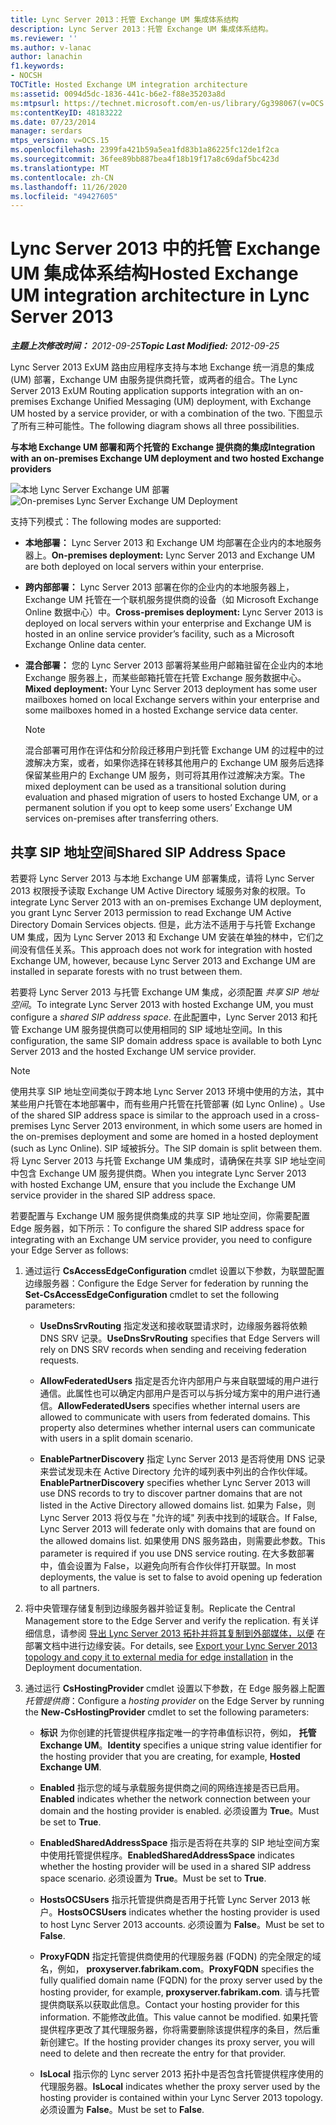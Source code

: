 ```yaml
---
title: Lync Server 2013：托管 Exchange UM 集成体系结构
description: Lync Server 2013：托管 Exchange UM 集成体系结构。
ms.reviewer: ''
ms.author: v-lanac
author: lanachin
f1.keywords:
- NOCSH
TOCTitle: Hosted Exchange UM integration architecture
ms:assetid: 0094d5dc-1836-441c-b6e2-f88e35203a8d
ms:mtpsurl: https://technet.microsoft.com/en-us/library/Gg398067(v=OCS.15)
ms:contentKeyID: 48183222
ms.date: 07/23/2014
manager: serdars
mtps_version: v=OCS.15
ms.openlocfilehash: 2399fa421b59a5ea1fd83b1a86225fc12de1f2ca
ms.sourcegitcommit: 36fee89bb887bea4f18b19f17a8c69daf5bc423d
ms.translationtype: MT
ms.contentlocale: zh-CN
ms.lasthandoff: 11/26/2020
ms.locfileid: "49427605"
---
```

# <a name="hosted-exchange-um-integration-architecture-in-lync-server-2013"></a><span data-ttu-id="973c7-103">Lync Server 2013 中的托管 Exchange UM 集成体系结构</span><span class="sxs-lookup"><span data-stu-id="973c7-103">Hosted Exchange UM integration architecture in Lync Server 2013</span></span>

<div data-xmlns="http://www.w3.org/1999/xhtml">

<div class="topic" data-xmlns="http://www.w3.org/1999/xhtml" data-msxsl="urn:schemas-microsoft-com:xslt" data-cs="https://msdn.microsoft.com/">

<div data-asp="https://msdn2.microsoft.com/asp">



</div>

<div id="mainSection">

<div id="mainBody"><span data-ttu-id="973c7-104">

<span> </span></span><span class="sxs-lookup"><span data-stu-id="973c7-104">

<span> </span></span></span>

<span data-ttu-id="973c7-105">_**主题上次修改时间：** 2012-09-25_</span><span class="sxs-lookup"><span data-stu-id="973c7-105">_**Topic Last Modified:** 2012-09-25_</span></span>

<span data-ttu-id="973c7-106">Lync Server 2013 ExUM 路由应用程序支持与本地 Exchange 统一消息的集成 (UM) 部署，Exchange UM 由服务提供商托管，或两者的组合。</span><span class="sxs-lookup"><span data-stu-id="973c7-106">The Lync Server 2013 ExUM Routing application supports integration with an on-premises Exchange Unified Messaging (UM) deployment, with Exchange UM hosted by a service provider, or with a combination of the two.</span></span> <span data-ttu-id="973c7-107">下图显示了所有三种可能性。</span><span class="sxs-lookup"><span data-stu-id="973c7-107">The following diagram shows all three possibilities.</span></span>

<span data-ttu-id="973c7-108">**与本地 Exchange UM 部署和两个托管的 Exchange 提供商的集成**</span><span class="sxs-lookup"><span data-stu-id="973c7-108">**Integration with an on-premises Exchange UM deployment and two hosted Exchange providers**</span></span>

<span data-ttu-id="973c7-109">![本地 Lync Server Exchange UM 部署](images/Gg398821.d6498eb9-87ee-40f3-8ecd-852f91546590(OCS.15).jpg "本地 Lync Server Exchange UM 部署")</span><span class="sxs-lookup"><span data-stu-id="973c7-109">![On-premises Lync Server Exchange UM Deployment](images/Gg398821.d6498eb9-87ee-40f3-8ecd-852f91546590(OCS.15).jpg "On-premises Lync Server Exchange UM Deployment")</span></span>

<span data-ttu-id="973c7-110">支持下列模式：</span><span class="sxs-lookup"><span data-stu-id="973c7-110">The following modes are supported:</span></span>

  - <span data-ttu-id="973c7-111">**本地部署：** Lync Server 2013 和 Exchange UM 均部署在企业内的本地服务器上。</span><span class="sxs-lookup"><span data-stu-id="973c7-111">**On-premises deployment:** Lync Server 2013 and Exchange UM are both deployed on local servers within your enterprise.</span></span>

  - <span data-ttu-id="973c7-112">**跨内部部署：** Lync Server 2013 部署在你的企业内的本地服务器上，Exchange UM 托管在一个联机服务提供商的设备（如 Microsoft Exchange Online 数据中心）中。</span><span class="sxs-lookup"><span data-stu-id="973c7-112">**Cross-premises deployment:** Lync Server 2013 is deployed on local servers within your enterprise and Exchange UM is hosted in an online service provider’s facility, such as a Microsoft Exchange Online data center.</span></span>

  - <span data-ttu-id="973c7-113">**混合部署：** 您的 Lync Server 2013 部署将某些用户邮箱驻留在企业内的本地 Exchange 服务器上，而某些邮箱托管在托管 Exchange 服务数据中心。</span><span class="sxs-lookup"><span data-stu-id="973c7-113">**Mixed deployment:** Your Lync Server 2013 deployment has some user mailboxes homed on local Exchange servers within your enterprise and some mailboxes homed in a hosted Exchange service data center.</span></span>
    
    <div>
    

    > [!NOTE]  
    > <span data-ttu-id="973c7-114">混合部署可用作在评估和分阶段迁移用户到托管 Exchange UM 的过程中的过渡解决方案，或者，如果你选择在转移其他用户的 Exchange UM 服务后选择保留某些用户的 Exchange UM 服务，则可将其用作过渡解决方案。</span><span class="sxs-lookup"><span data-stu-id="973c7-114">The mixed deployment can be used as a transitional solution during evaluation and phased migration of users to hosted Exchange UM, or a permanent solution if you opt to keep some users’ Exchange UM services on-premises after transferring others.</span></span>

    
    </div>

<div>

## <a name="shared-sip-address-space"></a><span data-ttu-id="973c7-115">共享 SIP 地址空间</span><span class="sxs-lookup"><span data-stu-id="973c7-115">Shared SIP Address Space</span></span>

<span data-ttu-id="973c7-116">若要将 Lync Server 2013 与本地 Exchange UM 部署集成，请将 Lync Server 2013 权限授予读取 Exchange UM Active Directory 域服务对象的权限。</span><span class="sxs-lookup"><span data-stu-id="973c7-116">To integrate Lync Server 2013 with an on-premises Exchange UM deployment, you grant Lync Server 2013 permission to read Exchange UM Active Directory Domain Services objects.</span></span> <span data-ttu-id="973c7-117">但是，此方法不适用于与托管 Exchange UM 集成，因为 Lync Server 2013 和 Exchange UM 安装在单独的林中，它们之间没有信任关系。</span><span class="sxs-lookup"><span data-stu-id="973c7-117">This approach does not work for integration with hosted Exchange UM, however, because Lync Server 2013 and Exchange UM are installed in separate forests with no trust between them.</span></span>

<span data-ttu-id="973c7-118">若要将 Lync Server 2013 与托管 Exchange UM 集成，必须配置 *共享 SIP 地址空间*。</span><span class="sxs-lookup"><span data-stu-id="973c7-118">To integrate Lync Server 2013 with hosted Exchange UM, you must configure a *shared SIP address space*.</span></span> <span data-ttu-id="973c7-119">在此配置中，Lync Server 2013 和托管 Exchange UM 服务提供商可以使用相同的 SIP 域地址空间。</span><span class="sxs-lookup"><span data-stu-id="973c7-119">In this configuration, the same SIP domain address space is available to both Lync Server 2013 and the hosted Exchange UM service provider.</span></span>

<div>


> [!NOTE]  
> <span data-ttu-id="973c7-120">使用共享 SIP 地址空间类似于跨本地 Lync Server 2013 环境中使用的方法，其中某些用户托管在本地部署中，而有些用户托管在托管部署 (如 Lync Online) 。</span><span class="sxs-lookup"><span data-stu-id="973c7-120">Use of the shared SIP address space is similar to the approach used in a cross-premises Lync Server 2013 environment, in which some users are homed in the on-premises deployment and some are homed in a hosted deployment (such as Lync Online).</span></span> <span data-ttu-id="973c7-121">SIP 域被拆分。</span><span class="sxs-lookup"><span data-stu-id="973c7-121">The SIP domain is split between them.</span></span> <span data-ttu-id="973c7-122">将 Lync Server 2013 与托管 Exchange UM 集成时，请确保在共享 SIP 地址空间中包含 Exchange UM 服务提供商。</span><span class="sxs-lookup"><span data-stu-id="973c7-122">When you integrate Lync Server 2013 with hosted Exchange UM, ensure that you include the Exchange UM service provider in the shared SIP address space.</span></span>



</div>

<span data-ttu-id="973c7-123">若要配置与 Exchange UM 服务提供商集成的共享 SIP 地址空间，你需要配置 Edge 服务器，如下所示：</span><span class="sxs-lookup"><span data-stu-id="973c7-123">To configure the shared SIP address space for integrating with an Exchange UM service provider, you need to configure your Edge Server as follows:</span></span>

1.  <span data-ttu-id="973c7-124">通过运行 **CsAccessEdgeConfiguration** cmdlet 设置以下参数，为联盟配置边缘服务器：</span><span class="sxs-lookup"><span data-stu-id="973c7-124">Configure the Edge Server for federation by running the **Set-CsAccessEdgeConfiguration** cmdlet to set the following parameters:</span></span>
    
      - <span data-ttu-id="973c7-125">**UseDnsSrvRouting** 指定发送和接收联盟请求时，边缘服务器将依赖 DNS SRV 记录。</span><span class="sxs-lookup"><span data-stu-id="973c7-125">**UseDnsSrvRouting** specifies that Edge Servers will rely on DNS SRV records when sending and receiving federation requests.</span></span>
    
      - <span data-ttu-id="973c7-p105">**AllowFederatedUsers** 指定是否允许内部用户与来自联盟域的用户进行通信。此属性也可以确定内部用户是否可以与拆分域方案中的用户进行通信。</span><span class="sxs-lookup"><span data-stu-id="973c7-p105">**AllowFederatedUsers** specifies whether internal users are allowed to communicate with users from federated domains. This property also determines whether internal users can communicate with users in a split domain scenario.</span></span>
    
      - <span data-ttu-id="973c7-128">**EnablePartnerDiscovery** 指定 Lync Server 2013 是否将使用 DNS 记录来尝试发现未在 Active Directory 允许的域列表中列出的合作伙伴域。</span><span class="sxs-lookup"><span data-stu-id="973c7-128">**EnablePartnerDiscovery** specifies whether Lync Server 2013 will use DNS records to try to discover partner domains that are not listed in the Active Directory allowed domains list.</span></span> <span data-ttu-id="973c7-129">如果为 False，则 Lync Server 2013 将仅与在 "允许的域" 列表中找到的域联合。</span><span class="sxs-lookup"><span data-stu-id="973c7-129">If False, Lync Server 2013 will federate only with domains that are found on the allowed domains list.</span></span> <span data-ttu-id="973c7-130">如果使用 DNS 服务路由，则需要此参数。</span><span class="sxs-lookup"><span data-stu-id="973c7-130">This parameter is required if you use DNS service routing.</span></span> <span data-ttu-id="973c7-131">在大多数部署中，值会设置为 False，以避免向所有合作伙伴打开联盟。</span><span class="sxs-lookup"><span data-stu-id="973c7-131">In most deployments, the value is set to false to avoid opening up federation to all partners.</span></span>

2.  <span data-ttu-id="973c7-132">将中央管理存储复制到边缘服务器并验证复制。</span><span class="sxs-lookup"><span data-stu-id="973c7-132">Replicate the Central Management store to the Edge Server and verify the replication.</span></span> <span data-ttu-id="973c7-133">有关详细信息，请参阅 [导出 Lync Server 2013 拓扑并将其复制到外部媒体，以便](lync-server-2013-export-your-topology-and-copy-it-to-external-media-for-edge-installation.md) 在部署文档中进行边缘安装。</span><span class="sxs-lookup"><span data-stu-id="973c7-133">For details, see [Export your Lync Server 2013 topology and copy it to external media for edge installation](lync-server-2013-export-your-topology-and-copy-it-to-external-media-for-edge-installation.md) in the Deployment documentation.</span></span>

3.  <span data-ttu-id="973c7-134">通过运行 **CsHostingProvider** cmdlet 设置以下参数，在 Edge 服务器上配置 *托管提供商*：</span><span class="sxs-lookup"><span data-stu-id="973c7-134">Configure a *hosting provider* on the Edge Server by running the **New-CsHostingProvider** cmdlet to set the following parameters:</span></span>
    
      - <span data-ttu-id="973c7-135">**标识** 为你创建的托管提供程序指定唯一的字符串值标识符，例如， **托管 Exchange UM**。</span><span class="sxs-lookup"><span data-stu-id="973c7-135">**Identity** specifies a unique string value identifier for the hosting provider that you are creating, for example, **Hosted Exchange UM**.</span></span>
    
      - <span data-ttu-id="973c7-136">**Enabled** 指示您的域与承载服务提供商之间的网络连接是否已启用。</span><span class="sxs-lookup"><span data-stu-id="973c7-136">**Enabled** indicates whether the network connection between your domain and the hosting provider is enabled.</span></span> <span data-ttu-id="973c7-137">必须设置为 **True**。</span><span class="sxs-lookup"><span data-stu-id="973c7-137">Must be set to **True**.</span></span>
    
      - <span data-ttu-id="973c7-138">**EnabledSharedAddressSpace** 指示是否将在共享的 SIP 地址空间方案中使用托管提供程序。</span><span class="sxs-lookup"><span data-stu-id="973c7-138">**EnabledSharedAddressSpace** indicates whether the hosting provider will be used in a shared SIP address space scenario.</span></span> <span data-ttu-id="973c7-139">必须设置为 **True**。</span><span class="sxs-lookup"><span data-stu-id="973c7-139">Must be set to **True**.</span></span>
    
      - <span data-ttu-id="973c7-140">**HostsOCSUsers** 指示托管提供商是否用于托管 Lync Server 2013 帐户。</span><span class="sxs-lookup"><span data-stu-id="973c7-140">**HostsOCSUsers** indicates whether the hosting provider is used to host Lync Server 2013 accounts.</span></span> <span data-ttu-id="973c7-141">必须设置为 **False**。</span><span class="sxs-lookup"><span data-stu-id="973c7-141">Must be set to **False**.</span></span>
    
      - <span data-ttu-id="973c7-142">**ProxyFQDN** 指定托管提供商使用的代理服务器 (FQDN) 的完全限定的域名，例如， **proxyserver.fabrikam.com**。</span><span class="sxs-lookup"><span data-stu-id="973c7-142">**ProxyFQDN** specifies the fully qualified domain name (FQDN) for the proxy server used by the hosting provider, for example, **proxyserver.fabrikam.com**.</span></span> <span data-ttu-id="973c7-143">请与托管提供商联系以获取此信息。</span><span class="sxs-lookup"><span data-stu-id="973c7-143">Contact your hosting provider for this information.</span></span> <span data-ttu-id="973c7-144">不能修改此值。</span><span class="sxs-lookup"><span data-stu-id="973c7-144">This value cannot be modified.</span></span> <span data-ttu-id="973c7-145">如果托管提供程序更改了其代理服务器，你将需要删除该提供程序的条目，然后重新创建它。</span><span class="sxs-lookup"><span data-stu-id="973c7-145">If the hosting provider changes its proxy server, you will need to delete and then recreate the entry for that provider.</span></span>
    
      - <span data-ttu-id="973c7-146">**IsLocal** 指示你的 Lync server 2013 拓扑中是否包含托管提供程序使用的代理服务器。</span><span class="sxs-lookup"><span data-stu-id="973c7-146">**IsLocal** indicates whether the proxy server used by the hosting provider is contained within your Lync Server 2013 topology.</span></span> <span data-ttu-id="973c7-147">必须设置为 **False**。</span><span class="sxs-lookup"><span data-stu-id="973c7-147">Must be set to **False**.</span></span>

<span data-ttu-id="973c7-148"></div>

</div>

<span> </span>

</div>

</div>

</span><span class="sxs-lookup"><span data-stu-id="973c7-148"></div>

</div>

<span> </span>

</div>

</div>

</span></span></div>

